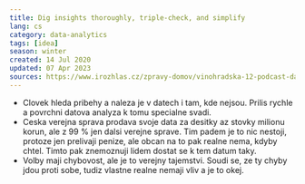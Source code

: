 ```yaml
---
title: Dig insights thoroughly, triple-check, and simplify
lang: cs
category: data-analytics
tags: [idea]
season: winter
created: 14 Jul 2020
updated: 07 Apr 2023
sources: https://www.irozhlas.cz/zpravy-domov/vinohradska-12-podcast-datari-novinarska-cena_2006220600_bar
---
```


- Clovek hleda pribehy a naleza je v datech i tam, kde nejsou. Prilis rychle a povrchni datova analyza k tomu specialne svadi.
- Ceska verejna sprava prodava svoje data za desitky az stovky milionu korun, ale z 99 % jen dalsi verejne sprave. Tim padem je to nic nestoji, protoze jen prelivaji penize, ale obcan na to pak realne nema, kdyby chtel. Timto pak znemoznuji lidem dostat se k tem datum taky.
- Volby maji chybovost, ale je to verejny tajemstvi. Soudi se, ze ty chyby jdou proti sobe, tudiz vlastne realne nemaji vliv a je to okej.
